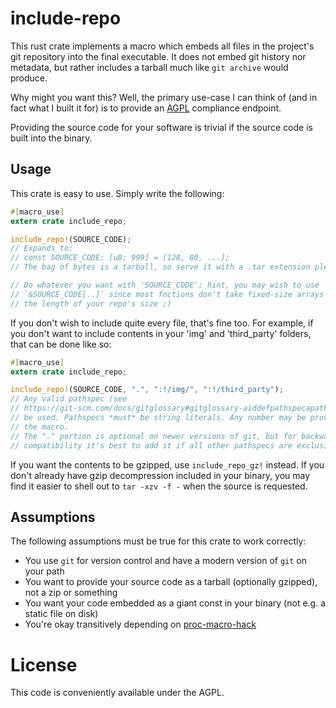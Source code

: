 # include-repo

This rust crate implements a macro which embeds all files in the project's git
repository into the final executable. It does not embed git history nor
metadata, but rather includes a tarball much like `git archive` would produce.

Why might you want this? Well, the primary use-case I can think of (and in fact
what I built it for) is to provide an
[AGPL](https://www.gnu.org/licenses/agpl-3.0.en.html) compliance endpoint.

Providing the source code for your software is trivial if the source code is
built into the binary.

## Usage

This crate is easy to use. Simply write the following:

```rust
#[macro_use]
extern crate include_repo;

include_repo!(SOURCE_CODE);
// Expands to:
// const SOURCE_CODE: [u8; 999] = [128, 80, ...];
// The bag of bytes is a tarball, so serve it with a .tar extension please!

// Do whatever you want with 'SOURCE_CODE'; hint, you may wish to use
// `&SOURCE_CODE[..]` since most fnctions don't take fixed-size arrays of exactly
// the length of your repo's size ;)
```

If you don't wish to include quite every file, that's fine too. For example, if you don't want to include contents in your 'img' and 'third\_party' folders, that can be done like so:

```rust
#[macro_use]
extern crate include_repo;

include_repo!(SOURCE_CODE, ".", ":!/img/", ":!/third_party");
// Any valid pathspec (see
// https://git-scm.com/docs/gitglossary#gitglossary-aiddefpathspecapathspec) may
// be used. Pathspecs *must* be string literals. Any number may be provided to
// the macro.
// The "." portion is optional on newer versions of git, but for backwards
// compatibility it's best to add it if all other pathspecs are exclusions.
```

If you want the contents to be gzipped, use `include_repo_gz!` instead. If you don't already have gzip decompression included in your binary, you may find it easier to shell out to `tar -xzv -f -` when the source is requested.

## Assumptions

The following assumptions must be true for this crate to work correctly:

* You use `git` for version control and have a modern version of `git` on your path
* You want to provide your source code as a tarball (optionally gzipped), not a zip or something
* You want your code embedded as a giant const in your binary (not e.g. a static file on disk)
* You're okay transitively depending on [proc-macro-hack](https://github.com/dtolnay/proc-macro-hack)

# License

This code is conveniently available under the AGPL.
